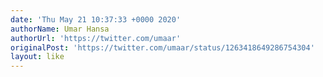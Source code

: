 ```yaml
---
date: 'Thu May 21 10:37:33 +0000 2020'
authorName: Umar Hansa
authorUrl: 'https://twitter.com/umaar'
originalPost: 'https://twitter.com/umaar/status/1263418649286754304'
layout: like
---
```

